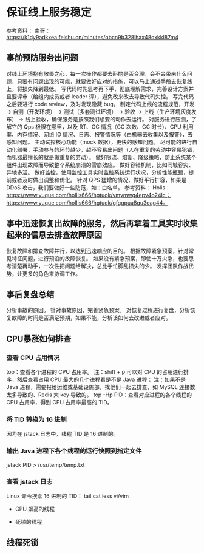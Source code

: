 # 保证线上服务稳定

参考资料：
南哥：
https://k1dy9adkxea.feishu.cn/minutes/obcn9b328lhax48oxkkl87m4

## 事前预防服务出问题

对线上环境抱有敬畏之心，每一次操作都要去斟酌是否合理，会不会带来什么问题，只要有问题出现的可能，就要做好应对的措施，可以马上通过手段去恢复线上，将损失降到最低。
写代码时先思考再下手，彻底理解需求，完善设计方案并且要评审（给组内成员或者 leader 评），避免改来改去导致代码失控。
写完代码之后要进行 code review，及时发现隐藏 bug。
制定代码上线的流程规范，开发 -> 自测（开发环境） -> 测试（多套测试环境） -> 验收 -> 上线（生产环境灰度发布） -> 线上验收，确保服务是按照我们想要的动作去运行。
对服务进行压测，了解它的 Qps 极限在哪里，以及 RT、GC 情况（GC 次数、GC 时长）、CPU 利用率、内存情况、网络 IO 情况、日志、报警情况等（由机器去收集以及报警），去感知问题。
主动试探核心功能（mock 数据），更快的感知问题。
尽可能的进行自动化部署，手动参与的环节越少，越不容易出问题（人在重复的劳动中容易犯错，而机器最擅长的就是做重复的劳动）。
做好限流、熔断、降级策略，防止系统某个组件出现故障而导致整个系统崩溃的雪崩效应。
做好容错机制，比如同城容灾、异地多活。
做好监控，使用监控工具实时监控系统运行状况，分析性能瓶颈，提前或者及时做出调整和优化。
针对 QPS 猛增的情况，做好平行扩容，如果是 DDoS 攻击，我们要做好一些防范，如：白名单。
参考资料：
Holis：
https://www.yuque.com/hollis666/hgtuok/vmymwg4epv4o24lc；
https://www.yuque.com/hollis666/hgtuok/gfgqpua8gu3oag44。

## 事中迅速恢复出故障的服务，然后再拿着工具实时收集起来的信息去排查故障原因

恢复故障和排查故障并行，以达到迅速响应的目的。
根据故障紧急预案，针对常见特征问题，进行预设的故障恢复。
如果没有紧急预案，即使十万火急，也要思考清楚再动手，一次性把问题给解决，总比手忙脚乱损失的少。
发挥团队作战优势，让更多的角色来协调工作。

## 事后复盘总结

分析事故的原因。
针对事故原因，完善紧急预案。
对恢复过程进行复盘，分析恢复故障的时间是否满足预期，如果不能，分析该如何去改进或者应对。

## CPU暴涨如何排查

### 查看 CPU 占用情况

top：查看各个进程的 CPU 占用率。
注：shift + p 可以对 CPU 的占用进行排序，然后查看占用 CPU 最大的几个进程看是不是 Java 进程；
注：如果不是 Java 进程，需要报给运维或基础设施部，找他们一起去排查，如 MySQL 连接数太多导致的、Redis 大 key 导致的。
top -Hp PID：查看对应进程的各个线程的 CPU 占用率，得到 CPU 占用率最高的 TID。

### 将 TID 转换为 16 进制

因为在 jstack 日志中，线程 TID 是 16 进制的。

### 输出 Java 进程下各个线程的运行快照到指定文件

jstack PID > /usr/temp/temp.txt

### 查看 jstack 日志

Linux 命令搜索 16 进制的 TID：
tail
cat
less
vi/vim

- CPU 飙高的线程

- 死锁的线程

## 线程死锁

